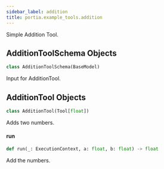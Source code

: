 ```yaml
---
sidebar_label: addition
title: portia.example_tools.addition
---
```


Simple Addition Tool.

## AdditionToolSchema Objects

```python
class AdditionToolSchema(BaseModel)
```

Input for AdditionTool.

## AdditionTool Objects

```python
class AdditionTool(Tool[float])
```

Adds two numbers.

#### run

```python
def run(_: ExecutionContext, a: float, b: float) -> float
```

Add the numbers.

